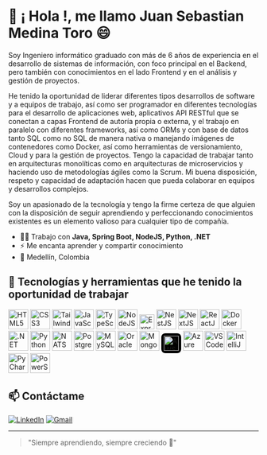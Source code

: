 # 👋 ¡ Hola !, me llamo Juan Sebastian Medina Toro 😄

Soy Ingeniero informático graduado con más de 6 años de experiencia en el desarrollo de sistemas de información, con foco principal en el Backend, pero también con conocimientos en el lado Frontend y en el análisis y gestión de proyectos.
 
He tenido la oportunidad de liderar diferentes tipos desarrollos de software y a equipos de trabajo, así como ser programador en diferentes tecnologías para el desarrollo de aplicaciones web, aplicativos API RESTful que se conectan a capas Frontend de autoría propia o externa, y el trabajo en paralelo con diferentes frameworks, así como ORMs y con base de datos tanto SQL como no SQL de manera nativa o manejando imágenes de contenedores como Docker, así como herramientas de versionamiento, Cloud y para la gestión de proyectos. Tengo la capacidad de trabajar tanto en arquitecturas monolíticas como en arquitecturas de microservicios y haciendo uso de metodologías ágiles como la Scrum. Mi buena disposición, respeto y capacidad de adaptación hacen que pueda colaborar en equipos y desarrollos complejos.

Soy un apasionado de la tecnología y tengo la firme certeza de que alguien con la disposición de seguir aprendiendo y perfeccionando conocimientos existentes es un elemento valioso para cualquier tipo de compañía.

- 🧑‍💻 Trabajo con **Java, Spring Boot, NodeJS, Python, .NET**
- ⚡ Me encanta aprender y compartir conocimiento
- 📍 Medellín, Colombia

## 🚀 Tecnologías y herramientas que he tenido la oportunidad de trabajar

<p align="left">
  <!-- HTML5 -->
  <img src="https://cdn.jsdelivr.net/gh/devicons/devicon/icons/html5/html5-original.svg" alt="HTML5" width="40" height="40"/>
  <!-- CSS3 -->
  <img src="https://cdn.jsdelivr.net/gh/devicons/devicon/icons/css3/css3-original.svg" alt="CSS3" width="40" height="40"/>
  <!-- TailwindCSS -->
  <img src="https://upload.wikimedia.org/wikipedia/commons/d/d5/Tailwind_CSS_Logo.svg" alt="TailwindCSS" width="40" height="40"/>
  <!-- JavaScript -->
  <img src="https://cdn.jsdelivr.net/gh/devicons/devicon/icons/javascript/javascript-original.svg" alt="JavaScript" width="40" height="40"/>
  <!-- TypeScript -->
  <img src="https://cdn.jsdelivr.net/gh/devicons/devicon/icons/typescript/typescript-original.svg" alt="TypeScript" width="40" height="40"/>
  <!-- NodeJS -->
  <img src="https://cdn.jsdelivr.net/gh/devicons/devicon/icons/nodejs/nodejs-original.svg" alt="NodeJS" width="40" height="40"/>
  <!-- ExpressJS -->
  <img src="https://www.peanutsquare.com/wp-content/uploads/2024/04/Express.png" width="30" height="30" alt="ExpressJS"/>
  <!-- NestJS -->
  <img src="https://nestjs.com/img/logo-small.svg" alt="NestJS" width="40" height="40"/>
  <!-- NextJS -->
  <img src="https://cdn.jsdelivr.net/gh/devicons/devicon/icons/nextjs/nextjs-original.svg" alt="NextJS" width="40" height="40"/>
  <!-- ReactJS -->
  <img src="https://cdn.jsdelivr.net/gh/devicons/devicon/icons/react/react-original.svg" alt="ReactJS" width="40" height="40"/>
  <!-- Docker -->
  <img src="https://cdn.jsdelivr.net/gh/devicons/devicon/icons/docker/docker-original.svg" alt="Docker" width="40" height="40"/>
  <!-- .NET -->
  <img src="https://cdn.jsdelivr.net/gh/devicons/devicon/icons/dotnetcore/dotnetcore-original.svg" alt=".NET" width="40" height="40"/>
  <!-- Python -->
  <img src="https://cdn.jsdelivr.net/gh/devicons/devicon/icons/python/python-original.svg" alt="Python" width="40" height="40"/>
  <!-- NATS -->
  <img src="https://nats.io/img/nats-icon-color.svg" alt="NATS" width="40" height="40"/>
  <!-- PostgreSQL -->
  <img src="https://cdn.jsdelivr.net/gh/devicons/devicon/icons/postgresql/postgresql-original.svg" alt="PostgreSQL" width="40" height="40"/>
  <!-- MySQL -->
  <img src="https://cdn.jsdelivr.net/gh/devicons/devicon/icons/mysql/mysql-original.svg" alt="MySQL" width="40" height="40"/>
  <!-- Oracle -->
  <img src="https://cdn.jsdelivr.net/gh/devicons/devicon/icons/oracle/oracle-original.svg" alt="Oracle" width="40" height="40"/>
  <!-- MongoDB -->
  <img src="https://cdn.jsdelivr.net/gh/devicons/devicon/icons/mongodb/mongodb-original.svg" alt="MongoDB" width="40" height="40"/>
  <!-- AWS -->
  <span style="display:inline-block;background:#000;border-radius:8px;padding:5px;">
    <img src="https://raw.githubusercontent.com/simple-icons/simple-icons/develop/icons/amazonaws.svg" width="30" height="30" alt="AWS"/>
  </span>
  <!-- Azure DevOps -->
  <img src="https://cdn.jsdelivr.net/gh/devicons/devicon/icons/azuredevops/azuredevops-original.svg" alt="Azure DevOps" width="40" height="40"/>
  <!-- Editor Visual Studio Code -->
  <img src="https://cdn.jsdelivr.net/gh/devicons/devicon/icons/vscode/vscode-original.svg" alt="VSCode" width="40" height="40"/>
  <!-- Editor IntelliJ -->
  <img src="https://cdn.jsdelivr.net/gh/devicons/devicon/icons/intellij/intellij-original.svg" alt="IntelliJ" width="40" height="40"/>
  <!-- Editor Visual PyCharm -->
  <img src="https://cdn.jsdelivr.net/gh/devicons/devicon/icons/pycharm/pycharm-original.svg" alt="PyCharm" width="40" height="40"/>
  <!-- Editor Visual Studio Code -->
  <img src="https://cdn.jsdelivr.net/gh/devicons/devicon/icons/powershell/powershell-original.svg" alt="PowerShell" width="40" height="40"/>




</p>


## 📫 Contáctame

[![LinkedIn](https://img.shields.io/badge/LinkedIn-blue?style=flat&logo=linkedin)](https://www.linkedin.com/in/juan-sebastian-medina-toro-887491249/)
[![Gmail](https://img.shields.io/badge/Gmail-red?style=flat&logo=gmail&logoColor=white)](mailto:sebatyan.medyna@gmail.com)

---
> "Siempre aprendiendo, siempre creciendo 🚀"
